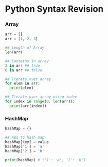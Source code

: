 # Python Syntax Revision

### Array
```python
arr = []
arr = [1, 2, 3]

## Length of Array
len(arr)

## Contains in array
2 in arr ## true
6 in arr ## false

## Iterate over array
for elem in arr:
  print(elem)

## Iterate over array using index
for index in range(0, len(arr)):
  print(arr[index])
```

### HashMap
```python
hashMap = {}

## Add to hash map
hashMap[key] = value
hashMap['1'] = 'a'
hashMap['2'] = 'b'

print(hashMap) # {'1': 'a', '2': 'b'}
```

